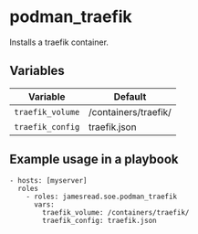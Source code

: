 # podman_traefik

Installs a traefik container.
## Variables
| Variable | Default |
|----------|---------|
| `traefik_volume` | /containers/traefik/ |
| `traefik_config` | traefik.json |


## Example usage in a playbook

```
- hosts: [myserver]
  roles
    - roles: jamesread.soe.podman_traefik
      vars:
        traefik_volume: /containers/traefik/
        traefik_config: traefik.json
```
